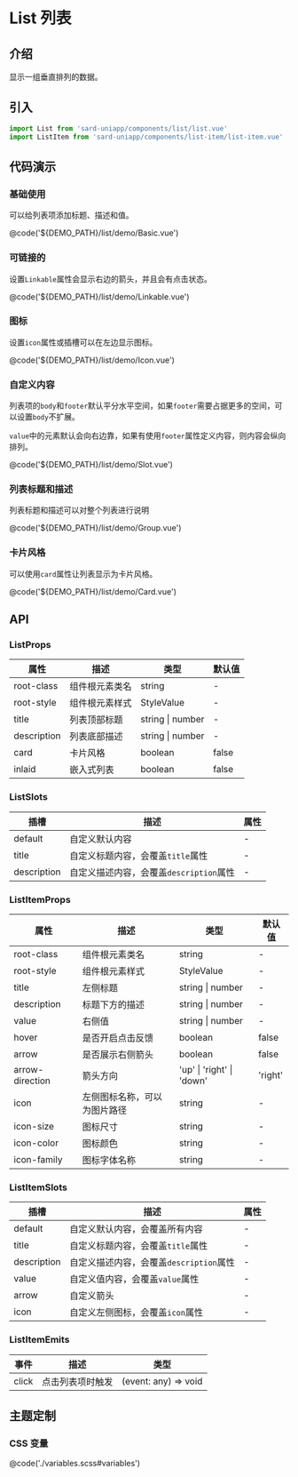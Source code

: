 # List 列表

## 介绍

显示一组垂直排列的数据。

## 引入

```ts
import List from 'sard-uniapp/components/list/list.vue'
import ListItem from 'sard-uniapp/components/list-item/list-item.vue'
```

## 代码演示

### 基础使用

可以给列表项添加标题、描述和值。

@code('${DEMO_PATH}/list/demo/Basic.vue')

### 可链接的

设置`Linkable`属性会显示右边的箭头，并且会有点击状态。

@code('${DEMO_PATH}/list/demo/Linkable.vue')

### 图标

设置`icon`属性或插槽可以在左边显示图标。

@code('${DEMO_PATH}/list/demo/Icon.vue')

### 自定义内容

列表项的`body`和`footer`默认平分水平空间，如果`footer`需要占据更多的空间，可以设置`body`不扩展。

`value`中的元素默认会向右边靠，如果有使用`footer`属性定义内容，则内容会纵向排列。

@code('${DEMO_PATH}/list/demo/Slot.vue')

### 列表标题和描述

列表标题和描述可以对整个列表进行说明

@code('${DEMO_PATH}/list/demo/Group.vue')

### 卡片风格

可以使用`card`属性让列表显示为卡片风格。

@code('${DEMO_PATH}/list/demo/Card.vue')

## API

### ListProps

| 属性        | 描述           | 类型             | 默认值 |
| ----------- | -------------- | ---------------- | ------ |
| root-class  | 组件根元素类名 | string           | -      |
| root-style  | 组件根元素样式 | StyleValue       | -      |
| title       | 列表顶部标题   | string \| number | -      |
| description | 列表底部描述   | string \| number | -      |
| card        | 卡片风格       | boolean          | false  |
| inlaid      | 嵌入式列表     | boolean          | false  |

### ListSlots

| 插槽        | 描述                                    | 属性 |
| ----------- | --------------------------------------- | ---- |
| default     | 自定义默认内容                          | -    |
| title       | 自定义标题内容，会覆盖`title`属性       | -    |
| description | 自定义描述内容，会覆盖`description`属性 | -    |

### ListItemProps

| 属性            | 描述                         | 类型                      | 默认值  |
| --------------- | ---------------------------- | ------------------------- | ------- |
| root-class      | 组件根元素类名               | string                    | -       |
| root-style      | 组件根元素样式               | StyleValue                | -       |
| title           | 左侧标题                     | string \| number          | -       |
| description     | 标题下方的描述               | string \| number          | -       |
| value           | 右侧值                       | string \| number          | -       |
| hover           | 是否开启点击反馈             | boolean                   | false   |
| arrow           | 是否展示右侧箭头             | boolean                   | false   |
| arrow-direction | 箭头方向                     | 'up' \| 'right' \| 'down' | 'right' |
| icon            | 左侧图标名称，可以为图片路径 | string                    | -       |
| icon-size       | 图标尺寸                     | string                    | -       |
| icon-color      | 图标颜色                     | string                    | -       |
| icon-family     | 图标字体名称                 | string                    | -       |

### ListItemSlots

| 插槽        | 描述                                    | 属性 |
| ----------- | --------------------------------------- | ---- |
| default     | 自定义默认内容，会覆盖所有内容          | -    |
| title       | 自定义标题内容，会覆盖`title`属性       | -    |
| description | 自定义描述内容，会覆盖`description`属性 | -    |
| value       | 自定义值内容，会覆盖`value`属性         | -    |
| arrow       | 自定义箭头                              | -    |
| icon        | 自定义左侧图标，会覆盖`icon`属性        | -    |

### ListItemEmits

| 事件  | 描述             | 类型                 |
| ----- | ---------------- | -------------------- |
| click | 点击列表项时触发 | (event: any) => void |

## 主题定制

### CSS 变量

@code('./variables.scss#variables')
